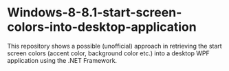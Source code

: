 Windows-8-8.1-start-screen-colors-into-desktop-application
==========================================================

This repository shows a possible (unofficial) approach in retrieving the start screen colors (accent color, background color etc.) into a desktop WPF application using the .NET Framework.
